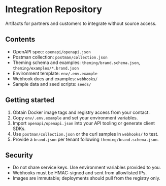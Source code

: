 # Integration Repository

Artifacts for partners and customers to integrate without source access.

## Contents

- OpenAPI spec: `openapi/openapi.json`
- Postman collection: `postman/collection.json`
- Theming schema and examples: `theming/brand.schema.json`, `theming/examples/*.brand.json`
- Environment template: `env/.env.example`
- Webhook docs and examples: `webhooks/`
- Sample data and seed scripts: `seeds/`

## Getting started

1. Obtain Docker image tags and registry access from your contact.
2. Copy `env/.env.example` and set your environment variables.
3. Import `openapi/openapi.json` into your API tooling or generate client SDKs.
4. Use `postman/collection.json` or the curl samples in `webhooks/` to test.
5. Provide a `brand.json` per tenant following `theming/brand.schema.json`.

## Security

- Do not share service keys. Use environment variables provided to you.
- Webhooks must be HMAC-signed and sent from allowlisted IPs.
- Images are immutable; deployments should pull from the registry only.